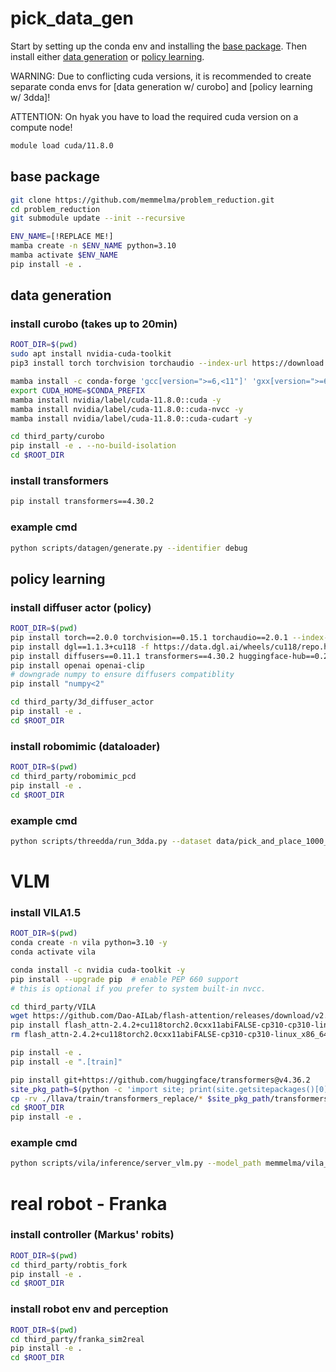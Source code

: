 # pick_data_gen



Start by setting up the conda env and installing the [base package](#base-package). Then install either [data generation](#data-generation) or [policy learning](#policy-learning).

WARNING: Due to conflicting cuda versions, it is recommended to create separate conda envs for [data generation w/ curobo] and [policy learning w/ 3dda]!

ATTENTION: On hyak you have to load the required cuda version on a compute node!
```bash
module load cuda/11.8.0
```

## base package
```bash
git clone https://github.com/memmelma/problem_reduction.git
cd problem_reduction
git submodule update --init --recursive
```

```bash
ENV_NAME=[!REPLACE ME!]
mamba create -n $ENV_NAME python=3.10
mamba activate $ENV_NAME
pip install -e .
```

## data generation

### install curobo (takes up to 20min)
```bash
ROOT_DIR=$(pwd)
sudo apt install nvidia-cuda-toolkit
pip3 install torch torchvision torchaudio --index-url https://download.pytorch.org/whl/cu118

mamba install -c conda-forge 'gcc[version=">=6,<11"]' 'gxx[version=">=6,<11"]' -y
export CUDA_HOME=$CONDA_PREFIX
mamba install nvidia/label/cuda-11.8.0::cuda -y
mamba install nvidia/label/cuda-11.8.0::cuda-nvcc -y
mamba install nvidia/label/cuda-11.8.0::cuda-cudart -y

cd third_party/curobo
pip install -e . --no-build-isolation
cd $ROOT_DIR
```

### install transformers
```bash
pip install transformers==4.30.2
```

### example cmd
```bash
python scripts/datagen/generate.py --identifier debug
```

## policy learning

### install diffuser actor (policy)
```bash
ROOT_DIR=$(pwd)
pip install torch==2.0.0 torchvision==0.15.1 torchaudio==2.0.1 --index-url https://download.pytorch.org/whl/cu118
pip install dgl==1.1.3+cu118 -f https://data.dgl.ai/wheels/cu118/repo.html
pip install diffusers==0.11.1 transformers==4.30.2 huggingface-hub==0.25.2
pip install openai openai-clip
# downgrade numpy to ensure diffusers compatiblity
pip install "numpy<2"

cd third_party/3d_diffuser_actor
pip install -e .
cd $ROOT_DIR
```

### install robomimic (dataloader)
```bash
ROOT_DIR=$(pwd)
cd third_party/robomimic_pcd
pip install -e .
cd $ROOT_DIR
```

### example cmd
```bash
python scripts/threedda/run_3dda.py --dataset data/pick_and_place_1000_3_objs_va_high_cam.hdf5 --augment_rgb --augment_pcd --obs_crop --name debug --history 2 --horizon 8 --fps_subsampling_factor 5 --num_epochs 1500 --eval_every_n_epochs 1 --epoch_every_n_steps 1
```

# VLM

### install VILA1.5
```bash
ROOT_DIR=$(pwd)
conda create -n vila python=3.10 -y
conda activate vila

conda install -c nvidia cuda-toolkit -y
pip install --upgrade pip  # enable PEP 660 support
# this is optional if you prefer to system built-in nvcc.

cd third_party/VILA
wget https://github.com/Dao-AILab/flash-attention/releases/download/v2.4.2/flash_attn-2.4.2+cu118torch2.0cxx11abiFALSE-cp310-cp310-linux_x86_64.whl
pip install flash_attn-2.4.2+cu118torch2.0cxx11abiFALSE-cp310-cp310-linux_x86_64.whl
rm flash_attn-2.4.2+cu118torch2.0cxx11abiFALSE-cp310-cp310-linux_x86_64.whl

pip install -e .
pip install -e ".[train]"

pip install git+https://github.com/huggingface/transformers@v4.36.2
site_pkg_path=$(python -c 'import site; print(site.getsitepackages()[0])')
cp -rv ./llava/train/transformers_replace/* $site_pkg_path/transformers/
cd $ROOT_DIR
pip install -e .
```

### example cmd
```bash
python scripts/vila/inference/server_vlm.py --model_path memmelma/vila_3b_blocks_path_mask_fast
```

# real robot - Franka

### install controller (Markus' robits)
```bash
ROOT_DIR=$(pwd)
cd third_party/robtis_fork
pip install -e .
cd $ROOT_DIR
```

### install robot env and perception
```bash
ROOT_DIR=$(pwd)
cd third_party/franka_sim2real
pip install -e .
cd $ROOT_DIR
```